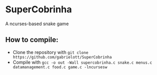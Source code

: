 # SuperCobrinha
A ncurses-based snake game

## How to compile:
* Clone the repository with `git clone https://github.com/gabrielott/SuperCobrinha`
* Compile with `gcc -o out -Wall supercobrinha.c snake.c menus.c datamanagement.c food.c game.c -lncursesw`
